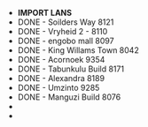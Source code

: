 - **IMPORT LANS**
- DONE - Soilders Way 8121
- DONE - Vryheid 2 - 8110
- DONE - engobo mall 8097
- DONE - King Willams Town 8042
- DONE - Acornoek 9354
- DONE - Tabunkulu Build  8171
- DONE - Alexandra 8189
- DONE - Umzinto 9285
- DONE - Manguzi Build 8076
-
-